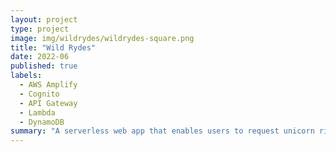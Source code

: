 ```yaml
---
layout: project
type: project
image: img/wildrydes/wildrydes-square.png
title: "Wild Rydes"
date: 2022-06
published: true
labels:
  - AWS Amplify
  - Cognito
  - API Gateway
  - Lambda
  - DynamoDB
summary: "A serverless web app that enables users to request unicorn rides."
---
```


